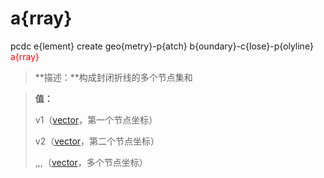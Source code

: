 # a{rray}
pcdc e{lement} create geo{metry}-p{atch} b{oundary}-c{lose}-p{olyline} <span style='color: red;'>a{rray}</span>
> **描述：**构成封闭折线的多个节点集和

> 
> **值：**
> 
> v1（[vector](数据类型/vector/)，第一个节点坐标）
> 
> v2（[vector](数据类型/vector/)，第二个节点坐标）
> 
> ,,,（[vector](数据类型/vector/)，多个节点坐标）


